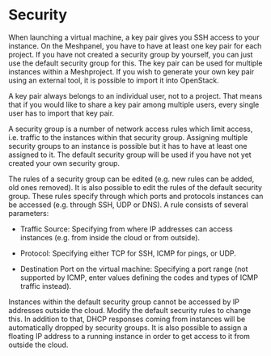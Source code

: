 # Security

When launching a virtual machine, a key pair gives you SSH access to your instance. On the Meshpanel, you have to have at least one key pair for each project. If you have not created a security group by yourself, you can just use the default security group for this. The key pair can be used for multiple instances within a Meshproject. If you wish to generate your own key pair using an external tool, it is possible to import it into OpenStack.

A key pair always belongs to an individual user, not to a project. That means that if you would like to share a key pair among multiple users, every single user has to import that key pair.

A security group is a number of network access rules which limit access, i.e. traffic to the instances within that security group. Assigning multiple security groups to an instance is possible but it has to have at least one assigned to it. The default security group will be used if you have not yet created your own security group.

The rules of a security group can be edited \(e.g. new rules can be added, old ones removed\). It is also possible to edit the rules of the default security group. These rules specify  through which ports and protocols instances can be accessed \(e.g. through SSH, UDP or DNS\). A rule consists of several parameters:

* Traffic Source: Specifying from where IP addresses can access instances \(e.g. from inside the cloud or from outside\).

* Protocol: Specifying either TCP for SSH, ICMP for pings, or UDP.

* Destination Port on the virtual machine: Specifying a port range \(not supported by ICMP, enter values defining the codes and types of ICMP traffic instead\).

Instances within the default security group cannot be accessed by IP addresses outside the cloud. Modify the default security rules to change this. In addition to that, DHCP responses coming from instances will be automatically dropped by security groups. It is also possible to assign a floating IP address to a running instance in order to get access to it from outside the cloud.


